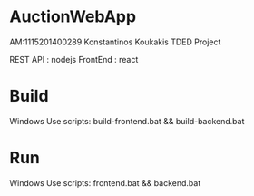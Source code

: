 # AuctionWebApp

AM:1115201400289
Konstantinos Koukakis
TDED Project

REST API : nodejs
FrontEnd : react


# Build
Windows
Use scripts: build-frontend.bat && build-backend.bat

# Run 
Windows
Use scripts: frontend.bat && backend.bat